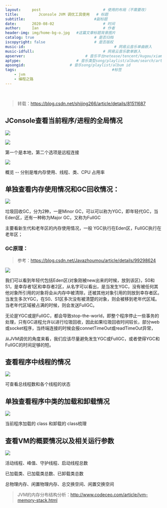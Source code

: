 ```yaml
---
layout:     post             				# 使用的布局（不需要改）
title:         Jconsole JVM 调优工具使用   # 标题 
subtitle:    			  				#副标题
date:       2020-08-02  					# 时间
author:     Ian                  			# 作者
header-img: img/home-bg-o.jpg 	#这篇文章标题背景图片
catalog: true                        	# 是否归档
iscopyright: false                      # 是否版权
music-id:                                        # 网易云音乐单曲嵌入
music-idfull:                               # 网易云音乐歌单嵌入
apserver:                           # 音乐平台netease/tencent/kugou/xiami/baidu
aptype:     	           		# 音乐类型song/playlist/album/search/artist
apsongid:                    # 音乐song/playlist/album id
tags:                              	           	#标签
    - jvm
    - 编程之路
---
```


&nbsp;
&nbsp;

> 转载：https://blog.csdn.net/shijing266/article/details/81511687

## JConsole查看当前程序/进程的全局情况


![](https://tva1.sinaimg.cn/large/007S8ZIlgy1ghcp4gkh19j317g0deq6o.jpg)


![](https://tva1.sinaimg.cn/large/007S8ZIlgy1ghcp6nwj11j313k0u0dig.jpg)



第一个是本地，第二个选项是远程连接


![](https://tva1.sinaimg.cn/large/007S8ZIlgy1ghcpbfwm92j310l0u00uu.jpg)


概览 -- 分别是堆内存使用、线程、类、CPU 占用率




## 单独查看内存使用情况和GC回收情况：


![](https://tva1.sinaimg.cn/large/007S8ZIlgy1ghcpf59za6j310r0u0goe.jpg)


垃圾回收GC，分为2种，一是Minor GC，可以可以称为YGC，即年轻代GC，当Eden区，还有一种称为Major GC，又称为FullGC


主要看新生代和老年区的内存使用情况，一般 YGC执行在Eden区，FullGC执行在老年区；

### GC原理：

> 参考：https://blog.csdn.net/Javazhoumou/article/details/99298624

![](https://tva1.sinaimg.cn/large/007S8ZIlgy1ghcsy2s2lrj30r00bqt9r.jpg)

我们可以看到年轻代包括Eden区(对象刚被new出来的时候，放到该区)，S0和S1，是幸存者1区和幸存者2区，从名字可以看出，是当发生YGC，没有被任何其他对象所引用的对象将会从内存中被清除，还被其他对象引用的则放到幸存者区。当发生多次YGC，在S0、S1区多次没有被清楚的对象，则会被移到老年代区域。当老年代区域被占满的时候，则会发送FullGC。

无论是YGC或是FullGC，都会导致stop-the-world，即整个程序停止一些事务的处理，只有GC进程允许以进行垃圾回收，因此如果垃圾回收时间较长，部分web或socket程序，当终端连接的时候会报connetTimeOut或readTimeOut异常，


从JVM调优的角度来看，我们应该尽量避免发生YGC或FullGC，或者使得YGC和FullGC的时间足够的短。





## 查看程序中线程的情况

![](https://tva1.sinaimg.cn/large/007S8ZIlgy1ghcptwt4qhj311v0u0acl.jpg)


可查看总线程数和各个线程的状态

## 单独查看程序中类的加载和卸载情况

![](https://tva1.sinaimg.cn/large/007S8ZIlgy1ghcpvaiadcj311z0u0q41.jpg)


当前程序加载的 class 和卸载的 class梳理


## 查看VM的概要情况以及相关运行参数

![](https://tva1.sinaimg.cn/large/007S8ZIlgy1ghcpxve7gyj313h0u041y.jpg)


活动线程、峰值、守护线程、启动线程总数

已加载类、已加载类总数、已卸载类总数

总物理内存、闲置物理内存、总交换空间、闲置交换空间


> JVM的内存分布结构分析：<http://www.codeceo.com/article/jvm-memory-stack.html>